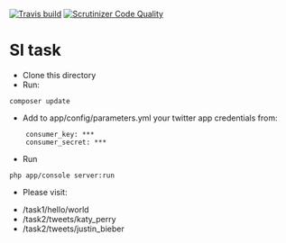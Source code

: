 [![Travis build](https://travis-ci.org/dardarlt/si.svg?branch=master)](https://travis-ci.org/dardarlt/si.svg?branch=master)  [![Scrutinizer Code Quality](https://scrutinizer-ci.com/g/dardarlt/si/badges/quality-score.png?b=master)](https://scrutinizer-ci.com/g/dardarlt/si/?branch=master)

# SI task
* Clone this directory
* Run:
```
composer update
```
* Add to app/config/parameters.yml your twitter app credentials from:
```
    consumer_key: ***
    consumer_secret: ***
```
* Run
```
php app/console server:run
```

* Please visit:
- /task1/hello/world
- /task2/tweets/katy_perry
- /task2/tweets/justin_bieber
